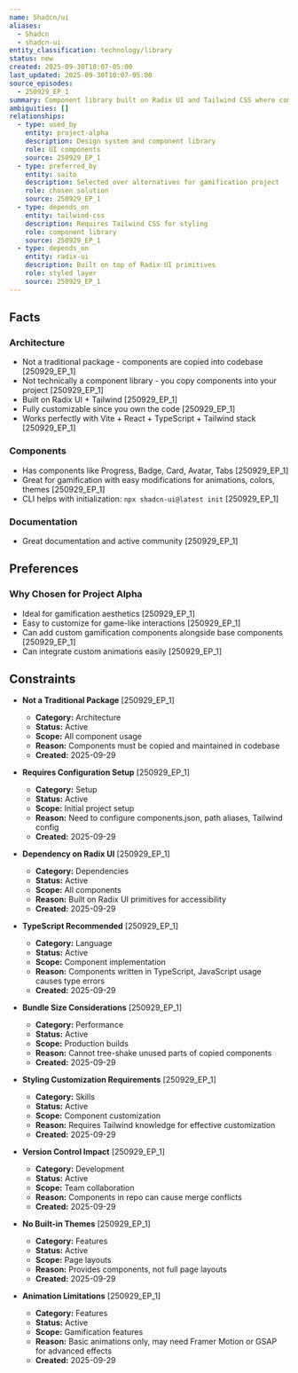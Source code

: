 ```yaml
---
name: Shadcn/ui
aliases:
  - Shadcn
  - shadcn-ui
entity_classification: technology/library
status: new
created: 2025-09-30T10:07-05:00
last_updated: 2025-09-30T10:07-05:00
source_episodes:
  - 250929_EP_1
summary: Component library built on Radix UI and Tailwind CSS where components are copied into your codebase rather than installed as packages. Selected as the design system for Project Alpha.
ambiguities: []
relationships:
  - type: used_by
    entity: project-alpha
    description: Design system and component library
    role: UI components
    source: 250929_EP_1
  - type: preferred_by
    entity: saito
    description: Selected over alternatives for gamification project
    role: chosen solution
    source: 250929_EP_1
  - type: depends_on
    entity: tailwind-css
    description: Requires Tailwind CSS for styling
    role: component library
    source: 250929_EP_1
  - type: depends_on
    entity: radix-ui
    description: Built on top of Radix UI primitives
    role: styled layer
    source: 250929_EP_1
---
```


## Facts

### Architecture
- Not a traditional package - components are copied into codebase [250929_EP_1]
- Not technically a component library - you copy components into your project [250929_EP_1]
- Built on Radix UI + Tailwind [250929_EP_1]
- Fully customizable since you own the code [250929_EP_1]
- Works perfectly with Vite + React + TypeScript + Tailwind stack [250929_EP_1]

### Components
- Has components like Progress, Badge, Card, Avatar, Tabs [250929_EP_1]
- Great for gamification with easy modifications for animations, colors, themes [250929_EP_1]
- CLI helps with initialization: `npx shadcn-ui@latest init` [250929_EP_1]

### Documentation
- Great documentation and active community [250929_EP_1]

## Preferences

### Why Chosen for Project Alpha
- Ideal for gamification aesthetics [250929_EP_1]
- Easy to customize for game-like interactions [250929_EP_1]
- Can add custom gamification components alongside base components [250929_EP_1]
- Can integrate custom animations easily [250929_EP_1]

## Constraints

- **Not a Traditional Package** [250929_EP_1]
  - **Category:** Architecture
  - **Status:** Active
  - **Scope:** All component usage
  - **Reason:** Components must be copied and maintained in codebase
  - **Created:** 2025-09-29

- **Requires Configuration Setup** [250929_EP_1]
  - **Category:** Setup
  - **Status:** Active
  - **Scope:** Initial project setup
  - **Reason:** Need to configure components.json, path aliases, Tailwind config
  - **Created:** 2025-09-29

- **Dependency on Radix UI** [250929_EP_1]
  - **Category:** Dependencies
  - **Status:** Active
  - **Scope:** All components
  - **Reason:** Built on Radix UI primitives for accessibility
  - **Created:** 2025-09-29

- **TypeScript Recommended** [250929_EP_1]
  - **Category:** Language
  - **Status:** Active
  - **Scope:** Component implementation
  - **Reason:** Components written in TypeScript, JavaScript usage causes type errors
  - **Created:** 2025-09-29

- **Bundle Size Considerations** [250929_EP_1]
  - **Category:** Performance
  - **Status:** Active
  - **Scope:** Production builds
  - **Reason:** Cannot tree-shake unused parts of copied components
  - **Created:** 2025-09-29

- **Styling Customization Requirements** [250929_EP_1]
  - **Category:** Skills
  - **Status:** Active
  - **Scope:** Component customization
  - **Reason:** Requires Tailwind knowledge for effective customization
  - **Created:** 2025-09-29

- **Version Control Impact** [250929_EP_1]
  - **Category:** Development
  - **Status:** Active
  - **Scope:** Team collaboration
  - **Reason:** Components in repo can cause merge conflicts
  - **Created:** 2025-09-29

- **No Built-in Themes** [250929_EP_1]
  - **Category:** Features
  - **Status:** Active
  - **Scope:** Page layouts
  - **Reason:** Provides components, not full page layouts
  - **Created:** 2025-09-29

- **Animation Limitations** [250929_EP_1]
  - **Category:** Features
  - **Status:** Active
  - **Scope:** Gamification features
  - **Reason:** Basic animations only, may need Framer Motion or GSAP for advanced effects
  - **Created:** 2025-09-29